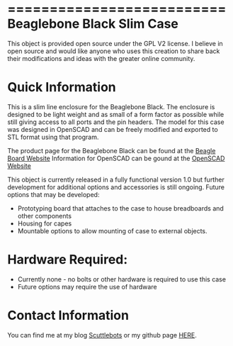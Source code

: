==========================
Beaglebone Black Slim Case
==========================
This object is provided open source under the GPL V2 license. I believe in open source and would like anyone who uses this creation to share back their modifications and ideas with the greater online community.

Quick Information
===================
This is a slim line enclosure for the Beaglebone Black. The enclosure is designed to be light weight and as small of a form factor as possible while still giving access to all ports and the pin headers. The model for this case was designed in OpenSCAD and can be freely modified and exported to STL format using that program.

The product page for the Beaglebone Black can be found at the <a href="http://beagleboard.org/black">Beagle Board Website</a>
Information for OpenSCAD can be gound at the <a href="http://openscad.org">OpenSCAD Website</a>

This object is currently released in a fully functional version 1.0 but further development for additional options and accessories is still ongoing. 
Future options that may be developed:
*   Prototyping board that attaches to the case to house breadboards and other components
*   Housing for capes
*   Mountable options to allow mounting of case to external objects.

Hardware Required:
===================

*   Currently none - no bolts or other hardware is required to use this case
*   Future options may require the use of hardware

Contact Information
===================
You can find me at my blog <a href="http://scuttlebots.com">Scuttlebots</a> or my github page <a href="https://github.com/IkeHayes">HERE</a>.






